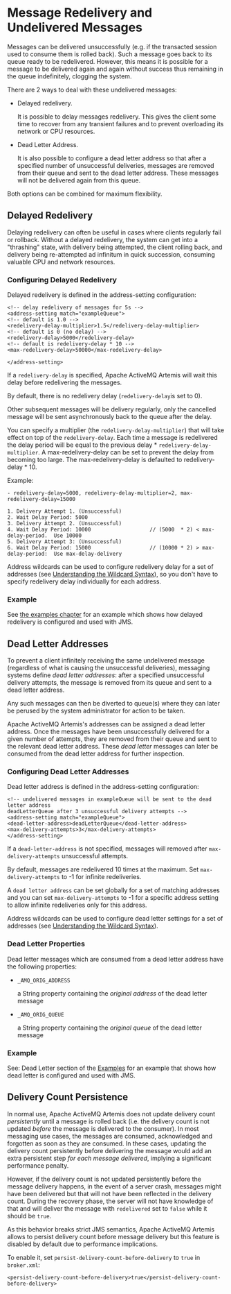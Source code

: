 # Message Redelivery and Undelivered Messages

Messages can be delivered unsuccessfully (e.g. if the transacted session
used to consume them is rolled back). Such a message goes back to its
queue ready to be redelivered. However, this means it is possible for a
message to be delivered again and again without success thus remaining
in the queue indefinitely, clogging the system.

There are 2 ways to deal with these undelivered messages:

-   Delayed redelivery.

    It is possible to delay messages redelivery.  This gives the client some
    time to recover from any transient failures and to prevent overloading
    its network or CPU resources.

-   Dead Letter Address.

    It is also possible to configure a dead letter address so that after
    a specified number of unsuccessful deliveries, messages are removed
    from their queue and sent to the dead letter address.  These messages
    will not be delivered again from this queue.

Both options can be combined for maximum flexibility.

## Delayed Redelivery

Delaying redelivery can often be useful in cases where clients regularly
fail or rollback. Without a delayed redelivery, the system can get into a
"thrashing" state, with delivery being attempted, the client rolling back,
and delivery being re-attempted ad infinitum in quick succession,
consuming valuable CPU and network resources.

### Configuring Delayed Redelivery

Delayed redelivery is defined in the address-setting configuration:

    <!-- delay redelivery of messages for 5s -->
    <address-setting match="exampleQueue">
    <!-- default is 1.0 -->
    <redelivery-delay-multiplier>1.5</redelivery-delay-multiplier>
    <!-- default is 0 (no delay) -->
    <redelivery-delay>5000</redelivery-delay>
    <!-- default is redelivery-delay * 10 -->
    <max-redelivery-delay>50000</max-redelivery-delay>

    </address-setting>

If a `redelivery-delay` is specified, Apache ActiveMQ Artemis will wait this delay
before redelivering the messages.

By default, there is no redelivery delay (`redelivery-delay`is set to
0).

Other subsequent messages will be delivery regularly, only the cancelled
message will be sent asynchronously back to the queue after the delay.

You can specify a multiplier (the `redelivery-delay-multiplier`) that will
take effect on top of the `redelivery-delay`.  Each time a message is redelivered
the delay period will be equal to the previous delay * `redelivery-delay-multiplier`.
A max-redelivery-delay can be set to prevent the delay from becoming too large.
The max-redelivery-delay is defaulted to redelivery-delay \* 10.

Example:

    - redelivery-delay=5000, redelivery-delay-multiplier=2, max-redelivery-delay=15000

    1. Delivery Attempt 1. (Unsuccessful)
    2. Wait Delay Period: 5000
    3. Delivery Attempt 2. (Unsuccessful)
    4. Wait Delay Period: 10000                   // (5000  * 2) < max-delay-period.  Use 10000
    5. Delivery Attempt 3: (Unsuccessful)
    6. Wait Delay Period: 15000                   // (10000 * 2) > max-delay-period:  Use max-delay-delivery

Address wildcards can be used to configure redelivery delay for a set of
addresses (see [Understanding the Wildcard Syntax](wildcard-syntax.md)), so you don't have to specify redelivery delay
individually for each address.

### Example

See [the examples chapter](examples.md) for an example which shows how delayed redelivery is configured
and used with JMS.

## Dead Letter Addresses

To prevent a client infinitely receiving the same undelivered message
(regardless of what is causing the unsuccessful deliveries), messaging
systems define *dead letter addresses*: after a specified unsuccessful
delivery attempts, the message is removed from its queue and sent
to a dead letter address.

Any such messages can then be diverted to queue(s) where they can later
be perused by the system administrator for action to be taken.

Apache ActiveMQ Artemis's addresses can be assigned a dead letter address. Once the
messages have been unsuccessfully delivered for a given number of
attempts, they are removed from their queue and sent to the relevant
dead letter address. These *dead letter* messages can later be consumed
from the dead letter address for further inspection.

### Configuring Dead Letter Addresses

Dead letter address is defined in the address-setting configuration:

    <!-- undelivered messages in exampleQueue will be sent to the dead letter address
    deadLetterQueue after 3 unsuccessful delivery attempts -->
    <address-setting match="exampleQueue">
    <dead-letter-address>deadLetterQueue</dead-letter-address>
    <max-delivery-attempts>3</max-delivery-attempts>
    </address-setting>

If a `dead-letter-address` is not specified, messages will removed after
`max-delivery-attempts` unsuccessful attempts.

By default, messages are redelivered 10 times at the maximum. Set
`max-delivery-attempts` to -1 for infinite redeliveries.

A `dead letter address` can be set globally for a set of matching
addresses and you can set `max-delivery-attempts` to -1 for a specific
address setting to allow infinite redeliveries only for this address.

Address wildcards can be used to configure dead letter settings for a
set of addresses (see [Understanding the Wildcard Syntax](wildcard-syntax.md)).

### Dead Letter Properties

Dead letter messages which are consumed from a dead letter address have
the following properties:

-   `_AMQ_ORIG_ADDRESS`

    a String property containing the *original address* of the dead
    letter message

-   `_AMQ_ORIG_QUEUE`

    a String property containing the *original queue* of the dead letter
    message

### Example

See: Dead Letter section of the [Examples](examples.md) for an example
that shows how dead letter is configured and used with JMS.

## Delivery Count Persistence

In normal use, Apache ActiveMQ Artemis does not update delivery count *persistently*
until a message is rolled back (i.e. the delivery count is not updated
*before* the message is delivered to the consumer). In most messaging
use cases, the messages are consumed, acknowledged and forgotten as soon
as they are consumed. In these cases, updating the delivery count
persistently before delivering the message would add an extra persistent
step *for each message delivered*, implying a significant performance
penalty.

However, if the delivery count is not updated persistently before the
message delivery happens, in the event of a server crash, messages might
have been delivered but that will not have been reflected in the
delivery count. During the recovery phase, the server will not have
knowledge of that and will deliver the message with `redelivered` set to
`false` while it should be `true`.

As this behavior breaks strict JMS semantics, Apache ActiveMQ Artemis allows to persist
delivery count before message delivery but this feature is disabled by default
due to performance implications.

To enable it, set `persist-delivery-count-before-delivery` to `true` in
`broker.xml`:

    <persist-delivery-count-before-delivery>true</persist-delivery-count-before-delivery>
